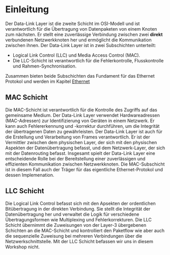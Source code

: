# Einleitung

Der Data-Link Layer ist die zweite Schicht im OSI-Modell und ist verantwortlich für die Übertragung von Datenpaketen von einem Knoten zum nächsten. Er stellt eine zuverlässige Verbindung zwischen zwei **direkt** verbundenen Netzwerkknoten her und ermöglicht die Kommunikation zwischen ihnen. Der Data-Link Layer ist in zwei Subschichten unterteilt: 

- Logical Link Control (LLC) und Media Access Control (MAC).
- Die LLC-Schicht ist verantwortlich für die Fehlerkontrolle, Flusskontrolle und Rahmen-Synchronisation.

Zusammen bieten beide Subschichten das Fundament für das Ethernet Protokol und werden im Kapitel [Ethernet](../02_Data-Link_Layer/Ethernet.md)

## MAC Schicht

Die MAC-Schicht ist verantwortlich für die Kontrolle des Zugriffs auf das gemeinsame Medium. Der Data-Link Layer verwendet Hardwareadressen (MAC-Adressen) zur Identifizierung von Geräten in einem Netzwerk. Er kann auch Fehlererkennung und -korrektur durchführen, um die Integrität der übertragenen Daten zu gewährleisten. Der Data-Link Layer ist auch für die Erstellung und Verarbeitung von Frames verantwortlich. Er ist der Vermittler zwischen dem physischen Layer, der sich mit den physischen Aspekten der Datenübertragung befasst, und dem Netzwerk-Layer, der sich mit der Datenrouting befasst. Insgesamt spielt der Data-Link Layer eine entscheidende Rolle bei der Bereitstellung einer zuverlässigen und effizienten Kommunikation zwischen Netzwerkknoten. Die MAC-Subschicht ist in diesem Fall auch der Träger für das eigentliche Ethernet-Protokol und dessen Implemenation.

## LLC Schicht

Die Logical Link Control befasst sich mit den Apsekten der ordentlichen Bitübertragung in der direkten Verbindung. Sie stellt die Integrität der Datenübertragung her und verwaltet die Logik für verschiedene Übertragungsformen wie Multiplexing und Fehlerkorrekturen. Die LLC Schicht übernimmt die Zuweisungen von der Layer-3 übergebenen Schichten an die MAC-Schicht und kontrolliert den Paketflow wie aber auch die sequenzielle Zuweisung bei mehreren Verbindungen über die Netzwerkschnittstelle. Mit der LLC Schicht befassen wir uns in diesem Workshop nicht.